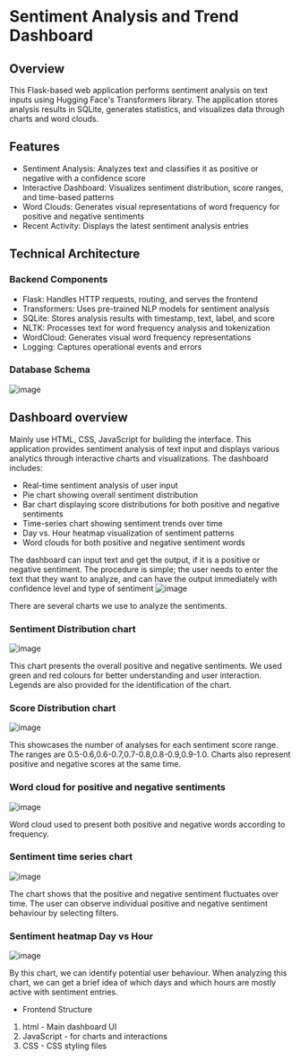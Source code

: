 # Sentiment Analysis and Trend Dashboard

## Overview
This Flask-based web application performs sentiment analysis on text inputs using Hugging Face's Transformers library. The application stores analysis results in SQLite, generates statistics, and visualizes data through charts and word clouds.

## Features
* Sentiment Analysis: Analyzes text and classifies it as positive or negative with a confidence score
* Interactive Dashboard: Visualizes sentiment distribution, score ranges, and time-based patterns
* Word Clouds: Generates visual representations of word frequency for positive and negative sentiments
* Recent Activity: Displays the latest sentiment analysis entries

## Technical Architecture

### Backend Components
* Flask: Handles HTTP requests, routing, and serves the frontend
* Transformers: Uses pre-trained NLP models for sentiment analysis
* SQLite: Stores analysis results with timestamp, text, label, and score
* NLTK: Processes text for word frequency analysis and tokenization
* WordCloud: Generates visual word frequency representations
* Logging: Captures operational events and errors

### Database Schema
![image](https://github.com/user-attachments/assets/d02e0aa6-e65b-4709-aa57-1ddff2219a00)

## Dashboard overview
Mainly use HTML, CSS, JavaScript for building the interface. This application provides sentiment analysis of text input and displays various analytics through interactive charts and visualizations. The dashboard includes:

* Real-time sentiment analysis of user input
* Pie chart showing overall sentiment distribution
* Bar chart displaying score distributions for both positive and negative sentiments
* Time-series chart showing sentiment trends over time
* Day vs. Hour heatmap visualization of sentiment patterns
* Word clouds for both positive and negative sentiment words

The dashboard can input text and get the output, if it is a positive or negative sentiment. The procedure is simple; the user needs to enter the text that they want to analyze, and can have the output immediately with confidence level and type of sentiment
![image](https://github.com/user-attachments/assets/73a88e9d-b692-46d6-a8b7-e2dc63a597a1)

There are several charts we use to analyze the sentiments.

### Sentiment Distribution chart
![image](https://github.com/user-attachments/assets/f3d4bdd9-d7b5-4183-a406-ef37bd370afe)

This chart presents the overall positive and negative sentiments. We used green and red colours for better understanding and user interaction. Legends are also provided for the identification of the chart.

### Score Distribution chart
![image](https://github.com/user-attachments/assets/f31e3482-39fb-445f-bfb9-55afb8bf4fbb)

This showcases the number of analyses for each sentiment score range. The ranges are 0.5-0.6,0.6-0.7,0.7-0.8,0.8-0.9,0.9-1.0. Charts also represent positive and negative scores at the same time.

### Word cloud for positive and negative sentiments
![image](https://github.com/user-attachments/assets/4ed07c67-a4a0-4968-8d57-99d5ac3c2169)

Word cloud used to present both positive and negative words according to frequency.

### Sentiment time series chart
![image](https://github.com/user-attachments/assets/35addff0-646b-40aa-8a01-16c74964f353)

The chart shows that the positive and negative sentiment fluctuates over time. The user can observe individual positive and negative sentiment behaviour by selecting filters.

### Sentiment heatmap Day vs Hour
![image](https://github.com/user-attachments/assets/3437ae7f-62e9-43b0-b917-e815b5fd167e)

By this chart, we can identify potential user behaviour. When analyzing this chart, we can get a brief idea of which days and which hours are mostly active with sentiment entries.

* Frontend Structure

 1. html - Main dashboard UI
 2. JavaScript - for charts and interactions
 3. CSS - CSS styling files
